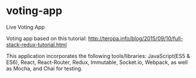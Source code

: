 # voting-app
Live Voting App

Voting app based on this tutorial:
http://teropa.info/blog/2015/09/10/full-stack-redux-tutorial.html

This application incorporates the following tools/libraries: 
JavaScript(ES5 & ES6), React, React-Router, Redux, Immutable, Socket.io, Webpack, as well as Mocha, and Chai for testing.
